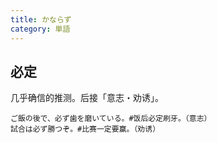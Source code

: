 ```yaml
---
title: かならず
category: 単語
---
```


## 必定

几乎确信的推测。后接「意志・劝诱」。

```example
ご飯の後で、必ず歯を磨いている。#饭后必定刷牙。（意志）
試合は必ず勝つぞ。#比赛一定要赢。（劝诱）
```

